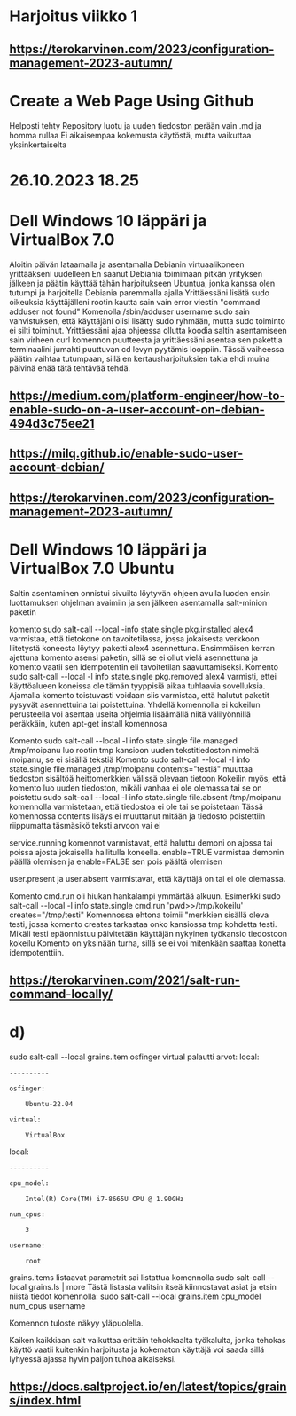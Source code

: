 # Harjoitus viikko 1


## https://terokarvinen.com/2023/configuration-management-2023-autumn/

# Create a Web Page Using Github
Helposti tehty
Repository luotu ja uuden tiedoston perään vain .md ja homma rullaa
Ei aikaisempaa kokemusta käytöstä, mutta vaikuttaa yksinkertaiselta



# 26.10.2023 18.25
# Dell Windows 10 läppäri ja VirtualBox 7.0
Aloitin päivän lataamalla ja asentamalla Debianin virtuaalikoneen yrittääkseni uudelleen
En saanut Debiania toimimaan pitkän yrityksen jälkeen ja päätin käyttää tähän harjoitukseen Ubuntua, jonka kanssa olen tutumpi ja harjoitella Debiania paremmalla ajalla
Yrittäessäni lisätä sudo oikeuksia käyttäjälleni rootin kautta sain vain error viestin "command adduser not found"
Komenolla  /sbin/adduser username sudo sain vahvistuksen, että käyttäjäni olisi lisätty sudo ryhmään, mutta sudo toiminto ei silti toiminut.
Yrittäessäni ajaa ohjeessa ollutta koodia saltin asentamiseen sain virheen curl komennon puutteesta ja yrittäessäni asentaa sen pakettia terminaalini jumahti puuttuvan cd levyn pyytämis looppiin. Tässä vaiheessa päätin vaihtaa tutumpaan, sillä en kertausharjoituksien takia ehdi muina päivinä enää tätä tehtävää tehdä.
## https://medium.com/platform-engineer/how-to-enable-sudo-on-a-user-account-on-debian-494d3c75ee21
## https://milq.github.io/enable-sudo-user-account-debian/
## https://terokarvinen.com/2023/configuration-management-2023-autumn/




# Dell Windows 10 läppäri ja VirtualBox 7.0 Ubuntu 
Saltin asentaminen onnistui sivuilta löytyvän ohjeen avulla luoden ensin luottamuksen ohjelman avaimiin ja sen jälkeen asentamalla salt-minion paketin

komento sudo salt-call --local -info state.single pkg.installed alex4 varmistaa, että tietokone on tavoitetilassa, jossa jokaisesta verkkoon liitetystä koneesta löytyy paketti alex4 asennettuna.
Ensimmäisen kerran ajettuna komento asensi paketin, sillä se ei ollut vielä asennettuna ja komento vaatii sen idempotentin eli tavoitetilan saavuttamiseksi.
Komento sudo salt-call --local -l info state.single pkg.removed alex4 varmisti, ettei käyttöalueen koneissa ole tämän tyyppisiä aikaa tuhlaavia sovelluksia. 
Ajamalla komento toistuvasti voidaan siis varmistaa, että halutut paketit pysyvät asennettuina tai poistettuina.
Yhdellä komennolla ei kokeilun perusteella voi asentaa useita ohjelmia lisäämällä niitä välilyönnillä peräkkäin, kuten apt-get install komennosa

Komento sudo salt-call --local -l info state.single file.managed /tmp/moipanu luo rootin tmp kansioon uuden tekstitiedoston nimeltä moipanu, se ei sisällä tekstiä
Komento sudo salt-call --local -l info state.single file.managed /tmp/moipanu contents="testiä" muuttaa tiedoston sisältöä heittomerkkien välissä olevaan tietoon
Kokeilin myös, että komento luo uuden tiedoston, mikäli vanhaa ei ole olemassa tai se on poistettu
sudo salt-call --local -l info state.single file.absent /tmp/moipanu komennolla varmistetaan, että tiedostoa ei ole tai se poistetaan
Tässä komennossa contents lisäys ei muuttanut mitään ja tiedosto poistettiin riippumatta täsmäsikö teksti arvoon vai ei

service.running komennot varmistavat, että haluttu demoni on ajossa tai poissa ajosta jokaisella hallitulla koneella. enable=TRUE varmistaa demonin päällä olemisen ja enable=FALSE sen pois päältä olemisen

user.present ja user.absent varmistavat, että käyttäjä on tai ei ole olemassa. 

Komento cmd.run oli hiukan hankalampi ymmärtää alkuun.
Esimerkki sudo salt-call --local -l info state.single cmd.run 'pwd>>/tmp/kokeilu' creates="/tmp/testi"
Komennossa ehtona toimii "merkkien sisällä oleva testi, jossa komento creates tarkastaa onko kansiossa tmp kohdetta testi. Mikäli testi epäonnistuu päivitetään käyttäjän nykyinen työkansio tiedostoon kokeilu
Komento on yksinään turha, sillä se ei voi mitenkään saattaa konetta idempotenttiin.
## https://terokarvinen.com/2021/salt-run-command-locally/





# d)
sudo salt-call --local grains.item osfinger virtual palautti arvot:
local:

    ----------

    osfinger:

        Ubuntu-22.04

    virtual:

        VirtualBox


local:

    ----------

    cpu_model:

        Intel(R) Core(TM) i7-8665U CPU @ 1.90GHz

    num_cpus:

        3

    username:

        root




grains.items listaavat parametrit sai listattua komennolla sudo salt-call --local grains.ls | more
Tästä listasta valitsin itseä kiinnostavat asiat ja etsin niistä tiedot komennolla:
sudo salt-call --local grains.item cpu_model num_cpus username

Komennon tuloste näkyy yläpuolella.

Kaiken kaikkiaan salt vaikuttaa erittäin tehokkaalta työkalulta, jonka tehokas käyttö vaatii kuitenkin harjoitusta ja kokematon käyttäjä voi saada sillä lyhyessä ajassa hyvin paljon tuhoa aikaiseksi.

## https://docs.saltproject.io/en/latest/topics/grains/index.html
 




